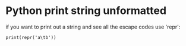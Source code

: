 # Python print string unformatted

if you want to print out a string and see all the escape codes use 'repr':

`print(repr('a\tb'))`
